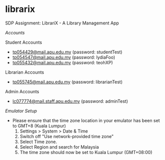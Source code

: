 # librarix
 SDP Assignment: LibrariX - A Library Management App

_Accounts_

 Student Accounts
  - tp054429@mail.apu.edu.my (password: studentTest)
  - tp054547@mail.apu.edu.my (password: lydiaFoo)
  - tp055432@mail.apu.edu.my (password: teohXP)

 Librarian Accounts
 - tp055745@mail.apu.edu.my (password: librarianTest)
 
Admin Accounts
- lc077774@mail.staff.apu.edu.my (password: adminTest)

_Emulator Setup_
- Please ensure that the time zone location in your emulator has been set to GMT+8 (Kuala Lumpur)
    1. Settings > System > Date & Time
    2. Switch off "Use network-provided time zone"
    3. Select Time zone.
    4. Select Region and search for Malaysia
    5. The time zone should now be set to Kuala Lumpur (GMT+08:00)
